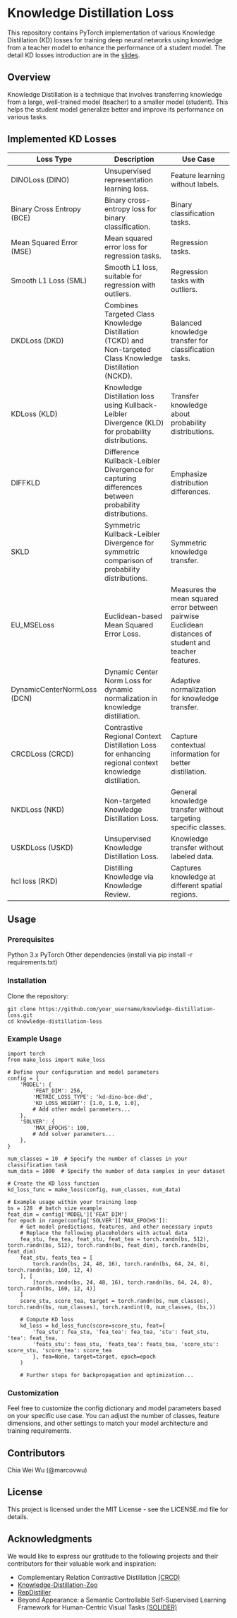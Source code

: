 # Knowledge Distillation Loss

This repository contains PyTorch implementation of various Knowledge Distillation (KD) losses for training deep neural networks using knowledge from a teacher model to enhance the performance of a student model. The detail KD losses introduction are in the [slides](https://kneron-my.sharepoint.com/:p:/g/personal/marco_wu_kneron_us/EXpnsuaMiaZDggbKsR0wi7IBj5NdJvLpxUMqOkPGlc3ZGg?e=85M9MD).

## Overview
Knowledge Distillation is a technique that involves transferring knowledge from a large, well-trained model (teacher) to a smaller model (student). This helps the student model generalize better and improve its performance on various tasks.

## Implemented KD Losses

| Loss Type               | Description                                             | Use Case                                          |
|-------------------------|---------------------------------------------------------|---------------------------------------------------|
| DINOLoss (DINO)         | Unsupervised representation learning loss.               | Feature learning without labels.                  |
| Binary Cross Entropy (BCE) | Binary cross-entropy loss for binary classification. | Binary classification tasks.                       |
| Mean Squared Error (MSE) | Mean squared error loss for regression tasks.         | Regression tasks.                                 |
| Smooth L1 Loss (SML)     | Smooth L1 loss, suitable for regression with outliers. | Regression tasks with outliers.                    |
| DKDLoss (DKD)           | Combines Targeted Class Knowledge Distillation (TCKD) and Non-targeted Class Knowledge Distillation (NCKD). | Balanced knowledge transfer for classification tasks. |
| KDLoss (KLD)            | Knowledge Distillation loss using Kullback-Leibler Divergence (KLD) for probability distributions. | Transfer knowledge about probability distributions. |
| DIFFKLD                 | Difference Kullback-Leibler Divergence for capturing differences between probability distributions. | Emphasize distribution differences.               |
| SKLD                    | Symmetric Kullback-Leibler Divergence for symmetric comparison of probability distributions. | Symmetric knowledge transfer.                     |
| EU_MSELoss        | Euclidean-based Mean Squared Error Loss.       | Measures the mean squared error between pairwise Euclidean distances of student and teacher features. |
| DynamicCenterNormLoss (DCN) | Dynamic Center Norm Loss for dynamic normalization in knowledge distillation. | Adaptive normalization for knowledge transfer.   |
| CRCDLoss (CRCD)         | Contrastive Regional Context Distillation Loss for enhancing regional context knowledge distillation. | Capture contextual information for better distillation. |
| NKDLoss (NKD)           | Non-targeted Knowledge Distillation Loss.               | General knowledge transfer without targeting specific classes. |
| USKDLoss (USKD)         | Unsupervised Knowledge Distillation Loss.               | Knowledge transfer without labeled data.         |
| hcl loss (RKD)               | Distilling Knowledge via Knowledge Review.       | Captures knowledge at different spatial regions. |

## Usage

### Prerequisites
Python 3.x
PyTorch
Other dependencies (install via pip install -r requirements.txt)

### Installation
Clone the repository:
```
git clone https://github.com/your_username/knowledge-distillation-loss.git
cd knowledge-distillation-loss
```

### Example Usage

```
import torch
from make_loss import make_loss

# Define your configuration and model parameters
config = {
    'MODEL': {
        'FEAT_DIM': 256,
        'METRIC_LOSS_TYPE': 'kd-dino-bce-dkd',
        'KD_LOSS_WEIGHT': [1.0, 1.0, 1.0],
        # Add other model parameters...
    },
    'SOLVER': {
        'MAX_EPOCHS': 100,
        # Add solver parameters...
    },
}

num_classes = 10  # Specify the number of classes in your classification task
num_data = 1000  # Specify the number of data samples in your dataset

# Create the KD loss function
kd_loss_func = make_loss(config, num_classes, num_data)

# Example usage within your training loop
bs = 128  # batch size example
feat_dim = config['MODEL']['FEAT_DIM']
for epoch in range(config['SOLVER']['MAX_EPOCHS']):
    # Get model predictions, features, and other necessary inputs
    # Replace the following placeholders with actual data
    fea_stu, fea_tea, feat_stu, feat_tea = torch.randn(bs, 512), torch.randn(bs, 512), torch.randn(bs, feat_dim), torch.randn(bs, feat_dim)
    feat_stu, feats_tea = [
        torch.randn(bs, 24, 48, 16), torch.randn(bs, 64, 24, 8), torch.randn(bs, 160, 12, 4)
    ], [
        [torch.randn(bs, 24, 48, 16), torch.randn(bs, 64, 24, 8), torch.randn(bs, 160, 12, 4)]
    ]
    score_stu, score_tea, target = torch.randn(bs, num_classes), torch.randn(bs, num_classes), torch.randint(0, num_classes, (bs,))

    # Compute KD loss
    kd_loss = kd_loss_func(score=score_stu, feat={
        'fea_stu': fea_stu, 'fea_tea': fea_tea, 'stu': feat_stu, 'tea': feat_tea,
        'feats_stu': feas_stu, 'feats_tea': feats_tea, 'score_stu': score_stu, 'score_tea': score_tea
        }, fea=None, target=target, epoch=epoch
    )

    # Further steps for backpropagation and optimization...
```

###  Customization
Feel free to customize the config dictionary and model parameters based on your specific use case. You can adjust the number of classes, feature dimensions, and other settings to match your model architecture and training requirements.

## Contributors
Chia Wei Wu (@marcovwu)

## License
This project is licensed under the MIT License - see the LICENSE.md file for details.

## Acknowledgments
We would like to express our gratitude to the following projects and their contributors for their valuable work and inspiration:

- Complementary Relation Contrastive Distillation [(CRCD)](https://github.com/Lechatelia/CRCD.git)
- [Knowledge-Distillation-Zoo](https://github.com/AberHu/Knowledge-Distillation-Zoo.git)
- [RepDistiller](https://github.com/HobbitLong/RepDistiller.git)
- Beyond Appearance: a Semantic Controllable Self-Supervised Learning Framework for Human-Centric Visual Tasks [(SOLIDER)](https://github.com/tinyvision/SOLIDER.git)